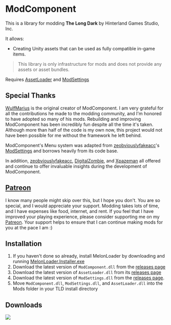 # ModComponent

This is a library for modding **The Long Dark** by Hinterland Games Studio, Inc.

It allows:

* Creating Unity assets that can be used as fully compatible in-game items.

> This library is only infrastructure for mods and does not provide any assets or asset bundles.

Requires [AssetLoader](https://github.com/ds5678/AssetLoader) and [ModSettings](https://github.com/zeobviouslyfakeacc/ModSettings)

## Special Thanks

[WulfMarius](https://github.com/WulfMarius) is the original creator of ModComponent. I am very grateful for all the contributions he made to the modding community, and I'm honored to have adopted so many of his mods. Rebuilding and improving ModComponent has been incredibly fun despite all the time it's taken. Although more than half of the code is my own now, this project would not have been possible for me without the framework he left behind.

ModComponent's Menu system was adapted from [zeobviouslyfakeacc](https://github.com/zeobviouslyfakeacc)'s [ModSettings](https://github.com/zeobviouslyfakeacc/ModSettings) and borrows heavily from its code base.

In addition, [zeobviouslyfakeacc](https://github.com/zeobviouslyfakeacc), [DigitalZombie](https://github.com/DigitalzombieTLD), and [Xpazeman](https://github.com/Xpazeman) all offered and continue to offer invaluable insights during the development of ModComponent.

## [Patreon](https://www.patreon.com/ds5678)

I know many people might skip over this, but I hope you don't. You are so special, and I would appreciate your support. Modding takes lots of time, and I have expenses like food, internet, and rent. If you feel that I have improved your playing experience, please consider supporting me on my [Patreon](https://www.patreon.com/ds5678). Your support helps to ensure that I can continue making mods for you at the pace I am :)

## Installation

1. If you haven't done so already, install MelonLoader by downloading and running [MelonLoader.Installer.exe](https://github.com/HerpDerpinstine/MelonLoader/releases/latest/download/MelonLoader.Installer.exe)
2. Download the latest version of `ModComponent.dll` from the [releases page](https://github.com/ds5678/ModComponent/releases)
3. Download the latest version of `AssetLoader.dll` from its [releases page](https://github.com/ds5678/AssetLoader/releases)
4. Download the latest version of `ModSettings.dll` from the [releases page](https://github.com/zeobviouslyfakeacc/ModSettings/releases).
5. Move `ModComponent.dll`, `ModSettings.dll`, and `AssetLoader.dll` into the Mods folder in your TLD install directory

## Downloads

![](https://img.shields.io/github/downloads/ds5678/ModComponent/latest/total.svg)